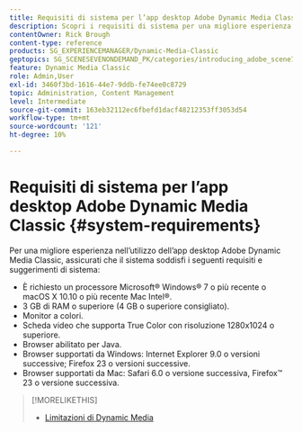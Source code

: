 ```yaml
---
title: Requisiti di sistema per l’app desktop Adobe Dynamic Media Classic
description: Scopri i requisiti di sistema per una migliore esperienza con Adobe Dynamic Media Classic.
contentOwner: Rick Brough
content-type: reference
products: SG_EXPERIENCEMANAGER/Dynamic-Media-Classic
geptopics: SG_SCENESEVENONDEMAND_PK/categories/introducing_adobe_scene7
feature: Dynamic Media Classic
role: Admin,User
exl-id: 3460f3bd-1616-44e7-9ddb-fe74ee0c8729
topic: Administration, Content Management
level: Intermediate
source-git-commit: 163eb32112ec6fbefd1dacf48212353ff3053d54
workflow-type: tm+mt
source-wordcount: '121'
ht-degree: 10%

---
```


# Requisiti di sistema per l’app desktop Adobe Dynamic Media Classic {#system-requirements}

Per una migliore esperienza nell’utilizzo dell’app desktop Adobe Dynamic Media Classic, assicurati che il sistema soddisfi i seguenti requisiti e suggerimenti di sistema:

* È richiesto un processore Microsoft® Windows® 7 o più recente o macOS X 10.10 o più recente Mac Intel®.
* 3 GB di RAM o superiore (4 GB o superiore consigliato).
* Monitor a colori.
* Scheda video che supporta True Color con risoluzione 1280x1024 o superiore.
* Browser abilitato per Java.
* Browser supportati da Windows: Internet Explorer 9.0 o versioni successive; Firefox 23 o versioni successive.
* Browser supportati da Mac: Safari 6.0 o versione successiva, Firefox™ 23 o versione successiva.

>[!MORELIKETHIS]
>
>* [Limitazioni di Dynamic Media](/help/using/limitations.md)

